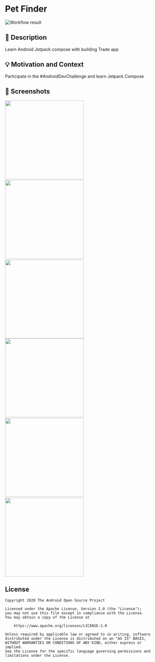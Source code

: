 # Pet Finder

<!--- Replace <OWNER> with your Github Username and <REPOSITORY> with the name of your repository. -->
<!--- You can find both of these in the url bar when you open your repository in github. -->
![Workflow result](https://github.com/shijilkadambath/AndroidDevChallengeCompose3/workflows/Check/badge.svg)



## :scroll: Description
<!--- Describe your app in one or two sentences -->
Learn Android Jetpack compose with building Trade app

## :bulb: Motivation and Context
<!--- Optionally point readers to interesting parts of your submission. -->
<!--- What are you especially proud of? -->
Participate in the #AndroidDevChallenge and learn Jetpack Compose


## :camera_flash: Screenshots
<!-- You can add more screenshots here if you like -->
<img src="/results/1.png" width="260">&emsp;<img src="/results/2.png" width="260">&emsp;<img src="/results/3.png" width="260">
<img src="/results/22.png" width="260">&emsp;<img src="/results/33.png" width="260">&emsp;<img src="/results/44.png" width="260">

## License
```
Copyright 2020 The Android Open Source Project

Licensed under the Apache License, Version 2.0 (the "License");
you may not use this file except in compliance with the License.
You may obtain a copy of the License at

    https://www.apache.org/licenses/LICENSE-2.0

Unless required by applicable law or agreed to in writing, software
distributed under the License is distributed on an "AS IS" BASIS,
WITHOUT WARRANTIES OR CONDITIONS OF ANY KIND, either express or implied.
See the License for the specific language governing permissions and
limitations under the License.
```